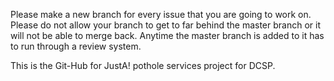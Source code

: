 Please make a new branch for every issue that you are going to work on.
Please do not allow your branch to get to far behind the master branch or it will not be able to merge back.
Anytime the master branch is added to it has to run through a review system.

This is the Git-Hub for JustA! pothole services project for DCSP. 
